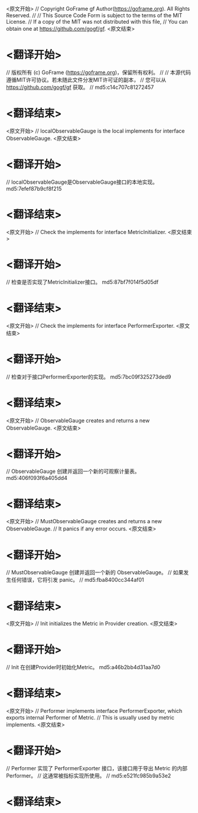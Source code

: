 
<原文开始>
// Copyright GoFrame gf Author(https://goframe.org). All Rights Reserved.
//
// This Source Code Form is subject to the terms of the MIT License.
// If a copy of the MIT was not distributed with this file,
// You can obtain one at https://github.com/gogf/gf.
<原文结束>

# <翻译开始>
// 版权所有 (c) GoFrame (https://goframe.org)，保留所有权利。
//
// 本源代码遵循MIT许可协议。若未随此文件分发MIT许可证的副本，
// 您可以从 https://github.com/gogf/gf 获取。
// md5:c14c707c81272457
# <翻译结束>


<原文开始>
// localObservableGauge is the local implements for interface ObservableGauge.
<原文结束>

# <翻译开始>
// localObservableGauge是ObservableGauge接口的本地实现。 md5:7efef87b9cf8f215
# <翻译结束>


<原文开始>
// Check the implements for interface MetricInitializer.
<原文结束>

# <翻译开始>
// 检查是否实现了MetricInitializer接口。 md5:87bf7f014f5d05df
# <翻译结束>


<原文开始>
// Check the implements for interface PerformerExporter.
<原文结束>

# <翻译开始>
// 检查对于接口PerformerExporter的实现。 md5:7bc09f325273ded9
# <翻译结束>


<原文开始>
// ObservableGauge creates and returns a new ObservableGauge.
<原文结束>

# <翻译开始>
// ObservableGauge 创建并返回一个新的可观察计量表。 md5:406f093f6a405dd4
# <翻译结束>


<原文开始>
// MustObservableGauge creates and returns a new ObservableGauge.
// It panics if any error occurs.
<原文结束>

# <翻译开始>
// MustObservableGauge 创建并返回一个新的 ObservableGauge。
// 如果发生任何错误，它将引发 panic。
// md5:fba8400cc344af01
# <翻译结束>


<原文开始>
// Init initializes the Metric in Provider creation.
<原文结束>

# <翻译开始>
// Init 在创建Provider时初始化Metric。 md5:a46b2bb4d31aa7d0
# <翻译结束>


<原文开始>
// Performer implements interface PerformerExporter, which exports internal Performer of Metric.
// This is usually used by metric implements.
<原文结束>

# <翻译开始>
// Performer 实现了 PerformerExporter 接口，该接口用于导出 Metric 的内部 Performer。
// 这通常被指标实现所使用。
// md5:e521fc985b9a53e2
# <翻译结束>

